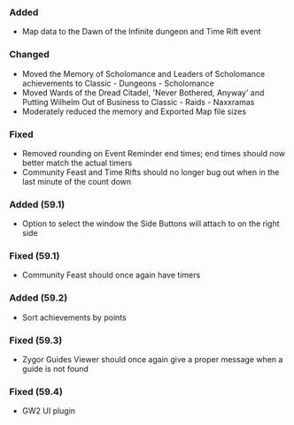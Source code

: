 ### Added
- Map data to the Dawn of the Infinite dungeon and Time Rift event

### Changed
- Moved the Memory of Scholomance and Leaders of Scholomance achievements to Classic - Dungeons - Scholomance
- Moved Wards of the Dread Citadel, 'Never Bothered, Anyway' and Putting Wilhelm Out of Business to Classic - Raids - Naxxramas
- Moderately reduced the memory and Exported Map file sizes

### Fixed
- Removed rounding on Event Reminder end times; end times should now better match the actual timers
- Community Feast and Time Rifts should no longer bug out when in the last minute of the count down

### Added (59.1)
- Option to select the window the Side Buttons will attach to on the right side

### Fixed (59.1)
- Community Feast should once again have timers

### Added (59.2)
- Sort achievements by points

### Fixed (59.3)
- Zygor Guides Viewer should once again give a proper message when a guide is not found

### Fixed (59.4)
- GW2 UI plugin